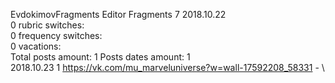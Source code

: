 EvdokimovFragments	Editor Fragments 7 2018.10.22\
0 rubric switches:\
0 frequency switches:\
0 vacations:\
Total posts amount: 1	Posts dates amount: 1\
2018.10.23 1 https://vk.com/mu_marveluniverse?w=wall-17592208_58331 -	\
